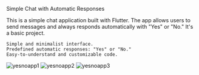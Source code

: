 Simple Chat with Automatic Responses

This is a simple chat application built with Flutter. The app allows users to send messages and always responds automatically with "Yes" or "No." It's a basic project.

    Simple and minimalist interface.
    Predefined automatic responses: "Yes" or "No."
    Easy-to-understand and customizable code.



![yesnoapp1](https://github.com/user-attachments/assets/f67c27df-8cc0-4b70-93be-e244d8ef3847)
![yesnoapp2](https://github.com/user-attachments/assets/216801d0-da86-4b18-9b8d-42b59cf0b3a3)
![yesnoapp3](https://github.com/user-attachments/assets/cc3c0d74-6eee-462f-90ab-f2f2c32546a2)
